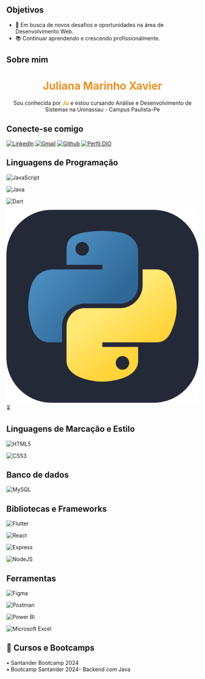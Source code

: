## Objetivos
- 🔎 Em busca de novos desafios e oportunidades na área de Desenvolvimento Web.
- 📚 Continuar aprendendo e crescendo profissionalmente.

## Sobre mim
<h1 align="center" style="color: #EB9326">Juliana Marinho Xavier</h1>
<p align="center">Sou conhecida por <b style="color: #EB9326">Ju</b> e estou cursando Análise e Desenvolvimento de Sistemas na Uninassau - Campus Paulista-Pe</p>

## Conecte-se comigo

[![LinkedIn](https://img.shields.io/badge/LinkedIn-000?style=for-the-badge&logo=linkedin&logoColor=0E76A8)](https://www.linkedin.com/in/julianamarinhoxavier/)
[![Gmail](https://img.shields.io/badge/Gmail-333333?style=for-the-badge&logo=gmail&logoColor=red)](mailto:marinhoright@gmail.com)
[![Github](https://img.shields.io/badge/Github-000?style=for-the-badge&logo=Github&logoColor=fffff)](https://github.com/jmxavier-1993)
[![Perfil DIO](https://img.shields.io/badge/-Meu%20Perfil%20na%20DIO-30A3DC?style=for-the-badge)](https://web.dio.me/users/juliana_marinhoppf5)


## Linguagens de Programação

![JavaScript](https://img.shields.io/badge/JavaScript-000?style=for-the-badge&logo=javascript)

![Java](https://img.shields.io/badge/Java-000?style=for-the-badge&logo=java)

![Dart](https://img.shields.io/badge/Dart-0175C2?style=for-the-badge&logo=dart&logoColor=white)

![Python](https://raw.githubusercontent.com/tandpfun/skill-icons/65dea6c4eaca7da319e552c09f4cf5a9a8dab2c8/icons/Python-Dark.svg) ⏳


## Linguagens de Marcação e Estilo

![HTML5](https://img.shields.io/badge/HTML5-000?style=for-the-badge&logo=html5)

![CSS3](https://img.shields.io/badge/CSS3-000?style=for-the-badge&logo=css3&logoColor=264CE4)

## Banco de dados 

![MySQL](https://img.shields.io/badge/MySQL-00000F?style=for-the-badge&logo=mysql&logoColor=white)

## Bibliotecas e Frameworks

![Flutter](https://img.shields.io/badge/Flutter-02569B?style=for-the-badge&logo=flutter&logoColor=white)

![React](https://img.shields.io/badge/React-20232A?style=for-the-badge&logo=react&logoColor=61DAFB)

![Express](https://img.shields.io/badge/express.js-%23404d59.svg?style=for-the-badge&logo=express&logoColor=%2361DAFB)

![NodeJS](https://img.shields.io/badge/node.js-6DA55F?style=for-the-badge&logo=node.js&logoColor=white)

## Ferramentas

![Figma](https://img.shields.io/badge/Figma-696969?style=for-the-badge&logo=figma&logoColor=figma)

![Postman](https://img.shields.io/badge/Postman-FF6C37.svg?style=for-the-badge&logo=Postman&logoColor=white)

![Power Bi](https://img.shields.io/badge/power_bi-F2C811?style=for-the-badge&logo=powerbi&logoColor=black) 

![Microsoft Excel](https://img.shields.io/badge/Microsoft_Excel-217346?style=for-the-badge&logo=microsoft-excel&logoColor=white)

## 📖 Cursos e Bootcamps 

• Santander Bootcamp 2024 <br>
• Bootcamp Santander 2024- Backend com Java
